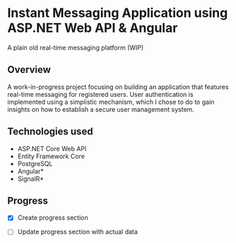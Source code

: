 # Instant Messaging Application using ASP.NET Web API & Angular
A plain old real-time messaging platform (WIP)

## Overview
A work-in-progress project focusing on building an application that features real-time messaging for registered users. User authentication is implemented using a simplistic mechanism, which I chose to do to gain insights on how to establish a secure user management system.


## Technologies used
- ASP.NET Core Web API
- Entity Framework Core
- PostgreSQL
- Angular*
- SignalR*

## Progress
- [x] Create progress section
- [ ] Update progress section with actual data



